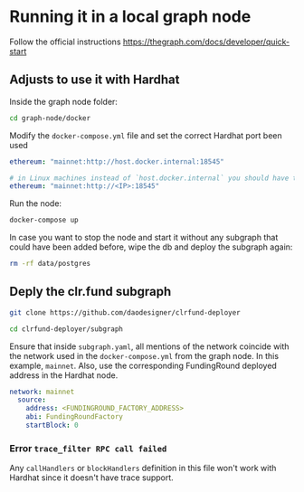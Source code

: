 # Running it in a local graph node

Follow the official instructions https://thegraph.com/docs/developer/quick-start

## Adjusts to use it with Hardhat

Inside the graph node folder:

```sh
cd graph-node/docker
```

Modify the `docker-compose.yml` file and set the correct Hardhat port been used

```yml
ethereum: "mainnet:http://host.docker.internal:18545"

# in Linux machines instead of `host.docker.internal` you should have the host IP address
ethereum: "mainnet:http://<IP>:18545"
```

Run the node:

```sh
docker-compose up
```

In case you want to stop the node and start it without any subgraph that could have been added before, wipe the db and deploy the subgraph again:

```sh
rm -rf data/postgres
```

## Deply the clr.fund subgraph

```sh
git clone https://github.com/daodesigner/clrfund-deployer

cd clrfund-deployer/subgraph
```

Ensure that inside `subgraph.yaml`, all mentions of the network coincide with the network used in the `docker-compose.yml` from the graph node. In this example, `mainnet`.
Also, use the corresponding FundingRound deployed address in the Hardhat node.

```yml
network: mainnet
  source:
    address: <FUNDINGROUND_FACTORY_ADDRESS>
    abi: FundingRoundFactory
    startBlock: 0
```

### Error `trace_filter RPC call failed`

Any `callHandlers` or `blockHandlers` definition in this file won't work with Hardhat since it doesn't have trace support.
